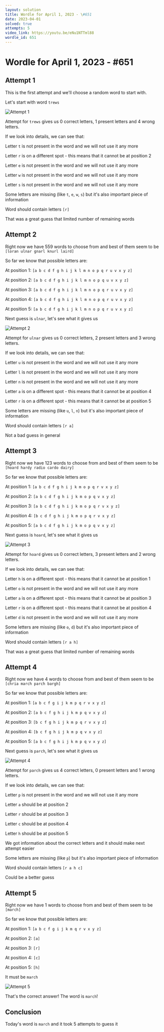 ```yaml
---
layout: solution
title: Wordle for April 1, 2023 - \#651
date: 2023-04-01
solved: true
attempts: 5
video_link: https://youtu.be/eNu1NTTml88
wordle_id: 651
---
```


# Wordle for April 1, 2023 - \#651

## Attempt 1

This is the first attempt and we'll choose a random word to start with.

Let's start with word `trews`

![Attempt 1](2023-04-01/attempt-1.png)

Attempt for `trews` gives us 0 correct letters, 1 present letters and 4 wrong letters.

If we look into details, we can see that:

Letter `t` is not present in the word and we will not use it any more

Letter `r` is on a different spot - this means that it cannot be at position 2

Letter `e` is not present in the word and we will not use it any more

Letter `w` is not present in the word and we will not use it any more

Letter `s` is not present in the word and we will not use it any more

Some letters are missing (like `t`, `e`, `w`, `s`) but it's also important piece of information

Word should contain letters `[r]`

That was a great guess that limited number of remaining words



## Attempt 2

Right now we have 559 words to choose from and best of them seem to be `[loran ulnar gnarl knurl laird]`

So far we know that possible letters are:

At position 1: `[a b c d f g h i j k l m n o p q r u v x y z]`

At position 2: `[a b c d f g h i j k l m n o p q u v x y z]`

At position 3: `[a b c d f g h i j k l m n o p q r u v x y z]`

At position 4: `[a b c d f g h i j k l m n o p q r u v x y z]`

At position 5: `[a b c d f g h i j k l m n o p q r u v x y z]`

Next guess is `ulnar`, let's see what it gives us

![Attempt 2](2023-04-01/attempt-2.png)

Attempt for `ulnar` gives us 0 correct letters, 2 present letters and 3 wrong letters.

If we look into details, we can see that:

Letter `u` is not present in the word and we will not use it any more

Letter `l` is not present in the word and we will not use it any more

Letter `n` is not present in the word and we will not use it any more

Letter `a` is on a different spot - this means that it cannot be at position 4

Letter `r` is on a different spot - this means that it cannot be at position 5

Some letters are missing (like `u`, `l`, `n`) but it's also important piece of information

Word should contain letters `[r a]`

Not a bad guess in general



## Attempt 3

Right now we have 123 words to choose from and best of them seem to be `[hoard hardy radio cardo dairy]`

So far we know that possible letters are:

At position 1: `[a b c d f g h i j k m o p q r v x y z]`

At position 2: `[a b c d f g h i j k m o p q v x y z]`

At position 3: `[a b c d f g h i j k m o p q r v x y z]`

At position 4: `[b c d f g h i j k m o p q r v x y z]`

At position 5: `[a b c d f g h i j k m o p q v x y z]`

Next guess is `hoard`, let's see what it gives us

![Attempt 3](2023-04-01/attempt-3.png)

Attempt for `hoard` gives us 0 correct letters, 3 present letters and 2 wrong letters.

If we look into details, we can see that:

Letter `h` is on a different spot - this means that it cannot be at position 1

Letter `o` is not present in the word and we will not use it any more

Letter `a` is on a different spot - this means that it cannot be at position 3

Letter `r` is on a different spot - this means that it cannot be at position 4

Letter `d` is not present in the word and we will not use it any more

Some letters are missing (like `o`, `d`) but it's also important piece of information

Word should contain letters `[r a h]`

That was a great guess that limited number of remaining words



## Attempt 4

Right now we have 4 words to choose from and best of them seem to be `[chria march parch bargh]`

So far we know that possible letters are:

At position 1: `[a b c f g i j k m p q r v x y z]`

At position 2: `[a b c f g h i j k m p q v x y z]`

At position 3: `[b c f g h i j k m p q r v x y z]`

At position 4: `[b c f g h i j k m p q v x y z]`

At position 5: `[a b c f g h i j k m p q v x y z]`

Next guess is `parch`, let's see what it gives us

![Attempt 4](2023-04-01/attempt-4.png)

Attempt for `parch` gives us 4 correct letters, 0 present letters and 1 wrong letters.

If we look into details, we can see that:

Letter `p` is not present in the word and we will not use it any more

Letter `a` should be at position 2

Letter `r` should be at position 3

Letter `c` should be at position 4

Letter `h` should be at position 5

We got information about the correct letters and it should make next attempt easier

Some letters are missing (like `p`) but it's also important piece of information

Word should contain letters `[r a h c]`

Could be a better guess



## Attempt 5

Right now we have 1 words to choose from and best of them seem to be `[march]`

So far we know that possible letters are:

At position 1: `[a b c f g i j k m q r v x y z]`

At position 2: `[a]`

At position 3: `[r]`

At position 4: `[c]`

At position 5: `[h]`

It must be `march`

![Attempt 5](2023-04-01/attempt-5.png)

That's the correct answer! The word is `march`!

## Conclusion

Today's word is `march` and it took 5 attempts to guess it

